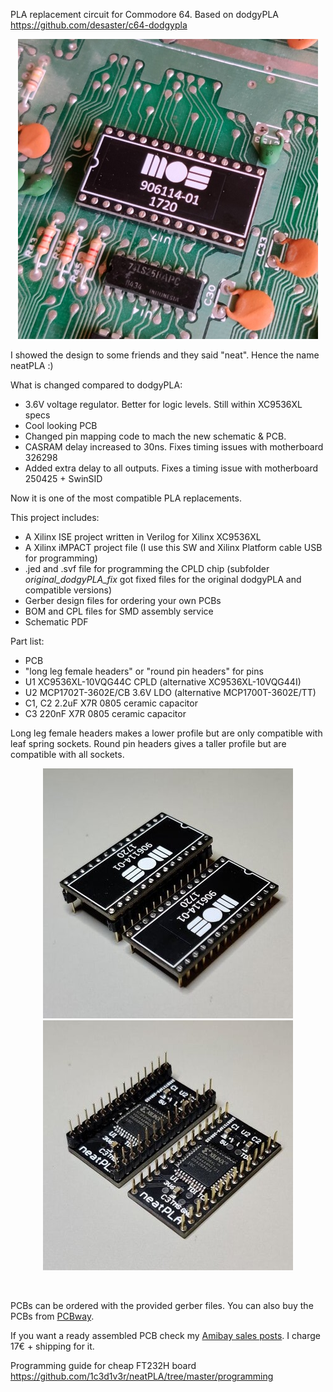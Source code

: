 PLA replacement circuit for Commodore 64.
Based on dodgyPLA https://github.com/desaster/c64-dodgypla

<p align="center">
    <img src="images/neatPLA_installed_new.jpg" >
</p>

I showed the design to some friends and they said "neat". Hence the name neatPLA :)

What is changed compared to dodgyPLA:
- 3.6V voltage regulator. Better for logic levels. Still within XC9536XL specs
- Cool looking PCB
- Changed pin mapping code to mach the new schematic & PCB.
- CASRAM delay increased to 30ns. Fixes timing issues with motherboard 326298
- Added extra delay to all outputs. Fixes a timing issue with motherboard 250425 + SwinSID

Now it is one of the most compatible PLA replacements.

This project includes:
* A Xilinx ISE project written in Verilog for Xilinx XC9536XL
* A Xilinx iMPACT project file (I use this SW and Xilinx Platform cable USB for programming)
* .jed and .svf file for programming the CPLD chip (subfolder _original_dodgyPLA_fix_ got fixed files for the original dodgyPLA and compatible versions)
* Gerber design files for ordering your own PCBs
* BOM and CPL files for SMD assembly service
* Schematic PDF

Part list:
* PCB
* "long leg female headers" or "round pin headers" for pins
* U1 XC9536XL-10VQG44C CPLD (alternative XC9536XL-10VQG44I)
* U2 MCP1702T-3602E/CB 3.6V LDO (alternative MCP1700T-3602E/TT)
* C1, C2 2.2uF X7R 0805 ceramic capacitor
* C3 220nF X7R 0805 ceramic capacitor

Long leg female headers makes a lower profile but are only compatible with leaf spring sockets. Round pin headers gives a taller profile but are compatible with all sockets.
<p align="center">
    <img src="images/pins_top.jpg">
    <img src="images/pins_bottom.jpg">
</p><br/>

PCBs can be ordered with the provided gerber files.
You can also buy the PCBs from [PCBway](https://www.pcbway.com/project/shareproject/neatPLA_for_Commodore_64.html).

If you want a ready assembled PCB check my [Amibay sales posts](http://www.amibay.com/showthread.php?111794-neatPLA-The-best-looking-PLA-for-fixing-your-C64-). I charge 17€ + shipping for it.

Programming guide for cheap FT232H board https://github.com/1c3d1v3r/neatPLA/tree/master/programming
